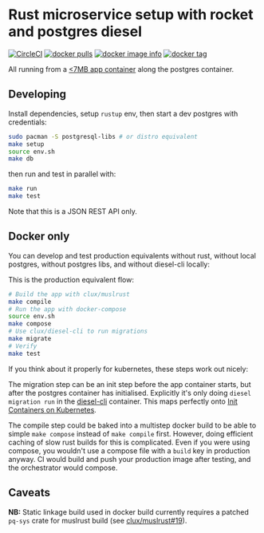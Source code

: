 # Rust microservice setup with rocket and postgres diesel
[![CircleCI](https://circleci.com/gh/clux/webapp-rs/tree/master.svg?style=shield)](https://circleci.com/gh/clux/webapp-rs/tree/master)
[![docker pulls](https://img.shields.io/docker/pulls/clux/webapp-rs.svg)](
https://hub.docker.com/r/clux/webapp-rs/)
[![docker image info](https://images.microbadger.com/badges/image/clux/webapp-rs.svg)](http://microbadger.com/images/clux/webapp-rs)
[![docker tag](https://images.microbadger.com/badges/version/clux/webapp-rs.svg)](https://hub.docker.com/r/clux/webapp-rs/tags/)

All running from a [<7MB app container](./Dockerfile) along the postgres container.

## Developing
Install dependencies, setup `rustup` env, then start a dev postgres with credentials:

```sh
sudo pacman -S postgresql-libs # or distro equivalent
make setup
source env.sh
make db
```

then run and test in parallel with:

```sh
make run
make test
```

Note that this is a JSON REST API only.

## Docker only
You can develop and test production equivalents without rust, without local postgres, without postgres libs, and without diesel-cli locally:

This is the production equivalent flow:

```sh
# Build the app with clux/muslrust
make compile
# Run the app with docker-compose
source env.sh
make compose
# Use clux/diesel-cli to run migrations
make migrate
# Verify
make test
```

If you think about it properly for kubernetes, these steps work out nicely:

The migration step can be an init step before the app container starts, but after the postgres container has initialised. Explicitly it's only doing `diesel migration run` in the [diesel-cli](https://github.com/clux/diesel-cli) container. This maps perfectly onto [Init Containers on Kubernetes](https://kubernetes.io/docs/concepts/workloads/pods/init-containers/).

The compile step could be baked into a multistep docker build to be able to simple `make compose` instead of `make compile` first. However, doing efficient caching of slow rust builds for this is complicated. Even if you were using compose, you wouldn't use a compose file with a `build` key in production anyway. CI would build and push your production image after testing, and the orchestrator would compose.

## Caveats
**NB:** Static linkage build used in docker build currently requires a patched `pq-sys` crate for muslrust build (see [clux/muslrust#19](https://github.com/clux/muslrust/issues/19)).
